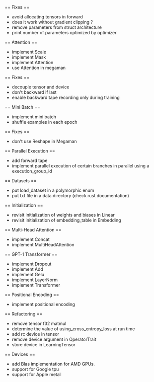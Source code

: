 == Fixes ==

- avoid allocating tensors in forward
- does it work without gradient clipping ?
- remove parameters from struct architecture
- print number of parameters optimized by optimizer

== Attention ==

- implement Scale
- implement Mask
- implement Attention
- use Attention in megaman

== Fixes ==

- decouple tensor and device
- don't backward if last
- enable backward tape recording only during training

== Mini Batch ==

- implement mini batch
- shuffle examples in each epoch

== Fixes ==

- don't use Reshape in Megaman

== Parallel Execution ==

- add forward tape
- implement parallel execution of certain branches in parallel using a execution_group_id

== Datasets ==

- put load_dataset in a polymorphic enum
- put txt file in a data directory (check rust documentation)

== Initialization ==

- revisit initialization of weights and biases in Linear
- revisit initialization of embedding_table in Embedding

== Multi-Head Attention ==

- implement Concat
- implement MultiHeadAttention

== GPT-1 Transformer ==

- implement Dropout
- implement Add
- implement Gelu
- implement LayerNorm
- implement Transformer

== Positional Encoding ==

- implement positional encoding

== Refactoring ==

- remove tensor f32 matmul
- determine the value of using_cross_entropy_loss at run time
- add rc device in tensor
- remove device argument in OperatorTrait
- store device in LearningTensor

== Devices ==

- add Blas implementation for AMD GPUs.
- support for Google tpu
- support for Apple metal
